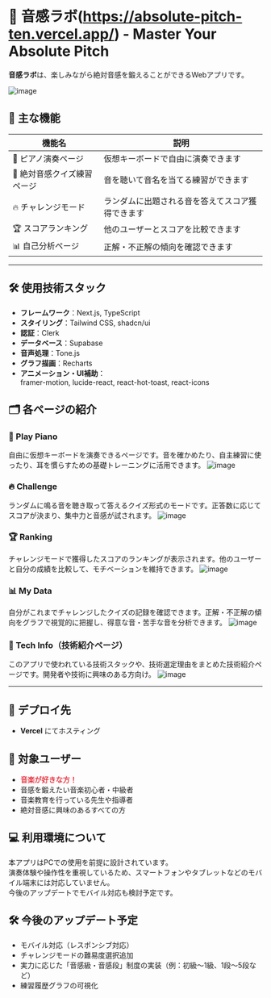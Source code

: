 # 🎹 音感ラボ(https://absolute-pitch-ten.vercel.app/) - Master Your Absolute Pitch

**音感ラボ**は、楽しみながら絶対音感を鍛えることができるWebアプリです。  


![image](https://github.com/user-attachments/assets/9f8d362b-7987-4901-9b6e-8cfeb7391d41)


## 🧩 主な機能

| 機能名 | 説明 |
|--------|------|
| 🎹 ピアノ演奏ページ | 仮想キーボードで自由に演奏できます |
| 🎯 絶対音感クイズ練習ページ | 音を聴いて音名を当てる練習ができます |
| 🔥 チャレンジモード | ランダムに出題される音を答えてスコア獲得できます |
| 🏆 スコアランキング | 他のユーザーとスコアを比較できます |
| 📊 自己分析ページ | 正解・不正解の傾向を確認できます |

---

## 🛠️ 使用技術スタック

- **フレームワーク**：Next.js, TypeScript  
- **スタイリング**：Tailwind CSS, shadcn/ui  
- **認証**：Clerk  
- **データベース**：Supabase  
- **音声処理**：Tone.js  
- **グラフ描画**：Recharts  
- **アニメーション・UI補助**：  
  framer-motion, lucide-react, react-hot-toast, react-icons


## 🗂 各ページの紹介

### 🎹 Play Piano  
自由に仮想キーボードを演奏できるページです。音を確かめたり、自主練習に使ったり、耳を慣らすための基礎トレーニングに活用できます。
![image](https://github.com/user-attachments/assets/f66c2019-4256-4ef6-9374-150b9863baf0)

### 🔥 Challenge  
ランダムに鳴る音を聴き取って答えるクイズ形式のモードです。正答数に応じてスコアが決まり、集中力と音感が試されます。
![image](https://github.com/user-attachments/assets/25cd3d11-fedc-49c1-b1c2-5c77cf282656)

### 🏆 Ranking  
チャレンジモードで獲得したスコアのランキングが表示されます。他のユーザーと自分の成績を比較して、モチベーションを維持できます。
![image](https://github.com/user-attachments/assets/9167e887-1836-456b-a6ea-511d21e35c2a)


### 📊 My Data  
自分がこれまでチャレンジしたクイズの記録を確認できます。正解・不正解の傾向をグラフで視覚的に把握し、得意な音・苦手な音を分析できます。
![image](https://github.com/user-attachments/assets/b3d7886a-3340-41dd-b7d2-392ea0977536)

### 🧪 Tech Info（技術紹介ページ）  
このアプリで使われている技術スタックや、技術選定理由をまとめた技術紹介ページです。開発者や技術に興味のある方向け。
![image](https://github.com/user-attachments/assets/64127fd5-2103-427f-b95d-fd22a7042d50)


---

## 🚀 デプロイ先
- **Vercel** にてホスティング

## 🎯 対象ユーザー

- <span style="color:#e63946;"><strong>音楽が好きな方！</strong></span>
- 音感を鍛えたい音楽初心者・中級者
- 音楽教育を行っている先生や指導者
- 絶対音感に興味のあるすべての方

## 💻 利用環境について

本アプリはPCでの使用を前提に設計されています。  
演奏体験や操作性を重視しているため、スマートフォンやタブレットなどのモバイル端末には対応していません。  
今後のアップデートでモバイル対応も検討予定です。

## 🛠 今後のアップデート予定

- モバイル対応（レスポンシブ対応）
- チャレンジモードの難易度選択追加
- 実力に応じた「音感級・音感段」制度の実装（例：初級〜1級、1段〜5段など）
- 練習履歴グラフの可視化
